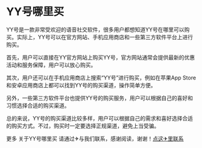 # YY号哪里买

YY号是一款非常受欢迎的语音社交软件，很多用户都想知道YY号在哪里可以购买。实际上，YY号可以在官方网站、手机应用商店和一些第三方软件平台上进行购买。

首先，用户可以直接在YY官方网站上购买YY号，官方网站通常会提供最新的优惠活动和服务保障，用户可以放心购买。

其次，用户还可以在手机应用商店上搜索“YY号”进行购买，例如在苹果App Store和安卓应用商店上都可以找到YY号的购买渠道，操作简单方便。

另外，一些第三方软件平台也提供YY号的购买服务，用户可以根据自己的喜好和习惯选择合适的购买渠道。

总的来说，YY号的购买渠道比较多样，用户可以根据自己的需求和喜好选择合适的购买方式。不过，购买时一定要选择正规渠道，避免上当受骗。

更多 关于YY号哪里买 请通过✈与我们联系，感谢阅读，谢谢！[点这✈里联系](https://abc.k02.cc)